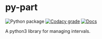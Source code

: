 # py-part

![Python package](https://github.com/chdemko/py-part/workflows/Python%20package/badge.svg?branch=develop)
[![Codacy grade](https://img.shields.io/codacy/grade/501ab4f8749a4b6ab6c768e217235f59)](https://www.codacy.com/manual/chdemko/py-part)
[![Docs](https://img.shields.io/readthedocs/py-part.svg?logo=read-the-docs&logoColor=white)](http://py-part.readthedocs.io/en/latest/)


A python3 library for managing intervals.

